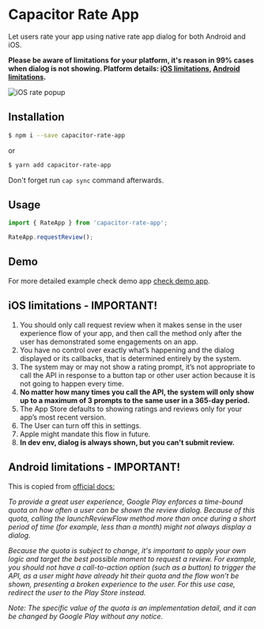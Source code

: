 # Capacitor Rate App

Let users rate your app using native rate app dialog for both Android and iOS.

**Please be aware of limitations for your platform, it's reason in 99% cases when dialog is not showing. Platform details: [iOS limitations](#ios-limitations---important), [Android limitations](#android-limitations---important).**

![iOS rate popup](https://i2.wp.com/9to5mac.com/wp-content/uploads/sites/6/2017/01/simulator-screen-shot-25-jan-2017-12-47-41.jpg?resize=800%2C0&quality=82&strip=all&ssl=1)

## Installation

```bash
$ npm i --save capacitor-rate-app
```

or

```bash
$ yarn add capacitor-rate-app
```

Don't forget run `cap sync` command afterwards.

## Usage

```js
import { RateApp } from 'capacitor-rate-app';

RateApp.requestReview();
```

## Demo

For more detailed example check demo app [check demo app](https://github.com/Nodonisko/rate-app-demo).

## iOS limitations - IMPORTANT!

1. You should only call request review when it makes sense in the user experience flow of your app, and then call the method only after the user has demonstrated some engagements on an app.
2. You have no control over exactly what’s happening and the dialog displayed or its callbacks, that is determined entirely by the system.
3. The system may or may not show a rating prompt, it’s not appropriate to call the API in response to a button tap or other user action because it is not going to happen every time.
4. **No matter how many times you call the API, the system will only show up to a maximum of 3 prompts to the same user in a 365-day period.**
5. The App Store defaults to showing ratings and reviews only for your app’s most recent version.
6. The User can turn off this in settings.
7. Apple might mandate this flow in future.
8. **In dev env, dialog is always shown, but you can't submit review.**

## Android limitations - IMPORTANT!

This is copied from [official docs:](https://developer.android.com/guide/playcore/in-app-review#quotas)

_To provide a great user experience, Google Play enforces a time-bound quota on how often a user can be shown the review dialog. Because of this quota, calling the launchReviewFlow method more than once during a short period of time (for example, less than a month) might not always display a dialog._

_Because the quota is subject to change, it's important to apply your own logic and target the best possible moment to request a review. For example, you should not have a call-to-action option (such as a button) to trigger the API, as a user might have already hit their quota and the flow won’t be shown, presenting a broken experience to the user. For this use case, redirect the user to the Play Store instead._

_Note: The specific value of the quota is an implementation detail, and it can be changed by Google Play without any notice._

